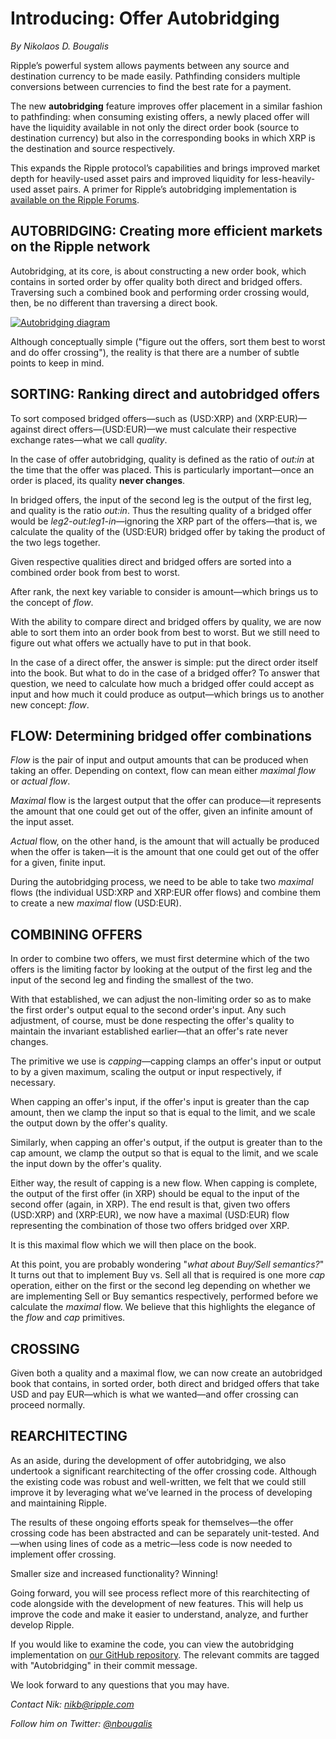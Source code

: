 # Introducing: Offer Autobridging

_By Nikolaos D. Bougalis_

Ripple’s powerful system allows payments between any source and destination currency to be made easily. Pathfinding considers multiple conversions between currencies to find the best rate for a payment.

The new **autobridging** feature improves offer placement in a similar fashion to pathfinding: when consuming existing offers, a newly placed offer will have the liquidity available in not only the direct order book (source to destination currency) but also in the corresponding books in which XRP is the destination and source respectively.

This expands the Ripple protocol’s capabilities and brings improved market depth for heavily-used asset pairs and improved liquidity for less-heavily-used asset pairs. A primer for Ripple’s autobridging implementation is [available on the Ripple Forums](https://ripple.com/forum/viewtopic.php?f=1&amp;t=7127).

## AUTOBRIDGING: Creating more efficient markets on the Ripple network

Autobridging, at its core, is about constructing a new order book, which contains in sorted order by offer quality both direct and bridged offers. Traversing such a combined book and performing order crossing would, then, be no different than traversing a direct book.

[![Autobridging diagram](https://cdn.ripple.com/wp-content/uploads/2014/07/autobridging-graphic.png)](https://cdn.ripple.com/wp-content/uploads/2014/07/autobridging-graphic.png)

Although conceptually simple ("figure out the offers, sort them best to worst and do offer crossing"), the reality is that there are a number of subtle points to keep in mind.

## SORTING: Ranking direct and autobridged offers

To sort composed bridged offers—such as (USD:XRP) and (XRP:EUR)—against direct offers—(USD:EUR)—we must calculate their respective exchange rates—what we call _quality_.

In the case of offer autobridging, quality is defined as the ratio of _out:in_ at the time that the offer was placed. This is particularly important—once an order is placed, its quality **never changes**.

In bridged offers, the input of the second leg is the output of the first leg, and quality is the ratio _out:in_. Thus the resulting quality of a bridged offer would be _leg2-out:leg1-in_—ignoring the XRP part of the offers—that is, we calculate the quality of the (USD:EUR) bridged offer by taking the product of the two legs together.

Given respective qualities direct and bridged offers are sorted into a combined order book from best to worst.

After rank, the next key variable to consider is amount—which brings us to the concept of _flow_.

With the ability to compare direct and bridged offers by quality, we are now able to sort them into an order book from best to worst. But we still need to figure out what offers we actually have to put in that book.

In the case of a direct offer, the answer is simple: put the direct order itself into the book. But what to do in the case of a bridged offer? To answer that question, we need to calculate how much a bridged offer could accept as input and how much it could produce as output—which brings us to another new concept: _flow_.

## FLOW: Determining bridged offer combinations

_Flow_ is the pair of input and output amounts that can be produced when taking an offer. Depending on context, flow can mean either _maximal flow_ or _actual flow_.

_Maximal_ flow is the largest output that the offer can produce—it represents the amount that one could get out of the offer, given an infinite amount of the input asset.

_Actual_ flow, on the other hand, is the amount that will actually be produced when the offer is taken—it is the amount that one could get out of the offer for a given, finite input.

During the autobridging process, we need to be able to take two _maximal_ flows (the individual USD:XRP and XRP:EUR offer flows) and combine them to create a new _maximal_ flow (USD:EUR).

## COMBINING OFFERS

In order to combine two offers, we must first determine which of the two offers is the limiting factor by looking at the output of the first leg and the input of the second leg and finding the smallest of the two.

With that established, we can adjust the non-limiting order so as to make the first order's output equal to the second order's input. Any such adjustment, of course, must be done respecting the offer's quality to maintain the invariant established earlier—that an offer's rate never changes.

The primitive we use is _capping_—capping clamps an offer's input or output to by a given maximum, scaling the output or input respectively, if necessary.

When capping an offer's input, if the offer's input is greater than the cap amount, then we clamp the input so that is equal to the limit, and we scale the output down by the offer's quality.

Similarly, when capping an offer's output, if the output is greater than to the cap amount, we clamp the output so that is equal to the limit, and we scale the input down by the offer's quality.

Either way, the result of capping is a new flow. When capping is complete, the output of the first offer (in XRP) should be equal to the input of the second offer (again, in XRP). The end result is that, given two offers (USD:XRP) and (XRP:EUR), we now have a maximal (USD:EUR) flow representing the combination of those two offers bridged over XRP.

It is this maximal flow which we will then place on the book.

At this point, you are probably wondering "_what about Buy/Sell semantics?_" It turns out that to implement Buy vs. Sell all that is required is one more _cap_ operation, either on the first or the second leg depending on whether we are implementing Sell or Buy semantics respectively, performed before we calculate the _maximal_ flow. We believe that this highlights the elegance of the _flow_ and _cap_ primitives.

## CROSSING

Given both a quality and a maximal flow, we can now create an autobridged book that contains, in sorted order, both direct and bridged offers that take USD and pay EUR—which is what we wanted—and offer crossing can proceed normally.

## REARCHITECTING

As an aside, during the development of offer autobridging, we also undertook a significant rearchitecting of the offer crossing code. Although the existing code was robust and well-written, we felt that we could still improve it by leveraging what we’ve learned in the process of developing and maintaining Ripple.

The results of these ongoing efforts speak for themselves—the offer crossing code has been abstracted and can be separately unit-tested. And—when using lines of code as a metric—less code is now needed to implement offer crossing.

Smaller size and increased functionality? Winning!

Going forward, you will see process reflect more of this rearchitecting of code alongside with the development of new features. This will help us improve the code and make it easier to understand, analyze, and further develop Ripple.

If you would like to examine the code, you can view the autobridging implementation on [our GitHub repository](https://github.com/ripple/rippled/commits/develop). The relevant commits are tagged with "Autobridging" in their commit message.

We look forward to any questions that you may have.

_Contact Nik: <nikb@ripple.com>_

_Follow him on Twitter: [@nbougalis](https://twitter.com/nbougalis)_